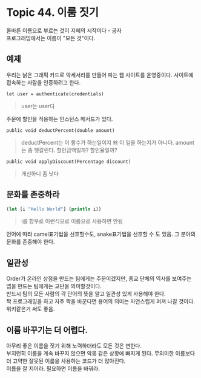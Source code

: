 # Topic 44. 이룸 짓기
올바른 이름으로 부르는 것이 지혜의 시작이다 - 공자  
프로그래밍에서는 이름이 "모든 것"이다.  

## 예제 
우리는 낡은 그래픽 카드로 악세서리를 만들어 파는 웹 사이트를 운영중이다. 사이트에 접속하는 사람을 인증하려고 한다.
```
let user = authenticate(credentials)
```
> user는 user다
  
주문에 할인을 적용하는 인스턴스 메서드가 있다.
```
public void deductPercent(double amount)
```
> deductPercent는 이 함수가 하는일이지 왜 이 일을 하는지가 아니다. amount는 좀 헷갈린다. 할인금액일까? 할인율일까?

```
public void applyDiscount(Percentage discount)
```
> 개선하니 좀 낫다
  
## 문화를 존중하라
```Clojure
(let [i "Hello World"] (println i))
```
> i를 함부로 이런식으로 이름으로 사용하면 안됨 
  
언어에 따라 camel표기법을 선호할수도, snake표기법을 선호할 수 도 있음. 그 분야의 문화를 존중해야 한다.

## 일관성
Order가 온라인 상점을 만드는 팀에게는 주문이겠지만, 종교 단체의 역사를 보여주는 앱을 만드는 팀에게는 교단을 의미할것이다.  
반드시 팀의 모든 사람의 각 단어의 뜻을 알고 일관성 있게 사용해야 한다.  
짝 프로그래밍을 하고 자주 짝을 바꾼다면 용어의 의미는 자연스럽게 퍼져 나갈 것이다.  
위키같은거 써도 좋음.  

## 이름 바꾸기는 더 어렵다.
아무리 좋은 이름을 짓기 위해 노력하더라도 모든 것은 변한다.  
부지런히 이름을 계속 바꾸지 않으면 악몽 같은 상황에 빠지게 된다. 무의미한 이름보다 더 고약한 잘못된 이름을 사용하는 코드가 더 많아진다.  
이름을 잘 지어라. 필요하면 이름을 바꿔라.  


 






















